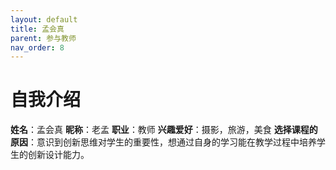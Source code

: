 ```yaml
---
layout: default
title: 孟会真
parent: 参与教师
nav_order: 8
---
```


# 自我介绍
**姓名**：孟会真
**昵称**：老孟
**职业**：教师
**兴趣爱好**：摄影，旅游，美食
**选择课程的原因**：意识到创新思维对学生的重要性，想通过自身的学习能在教学过程中培养学生的创新设计能力。






